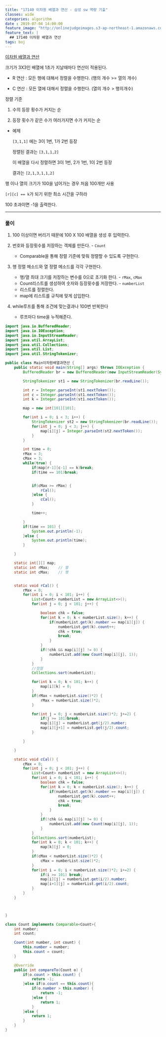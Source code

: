 ```yaml
---
title: "17140 이차원 배열과 연산 - 삼성 sw 역량 기출"
classes: wide
categories: algorithm
date : 2019-07-04 14:00:00
feature_image: "http://onlinejudgeimages.s3-ap-northeast-1.amazonaws.com/images/big-square.png"
feature_text: |
  ## 17140 이차원 배열과 연산
tags: boj
---
```


[이차원 배열과 연산](https://www.acmicpc.net/problem/17140)

크기가 3X3인 배열에 1초가 지날때마다 연산이 적용된다.

- R 연산 : 모든 행에 대해서 정렬을 수행한다. (행의 개수 >= 열의 개수)

- C 연산 : 모든 열에 대해서 정렬을 수행한다. (열의 개수 > 행의개수)

정렬 기준

1. 수의 등장 횟수가 커지는 순

2. 등장 횟수가 같은 수가 여러가지면 수가 커지는 순

- 예제

    `[3,1,1]` 에는 3이 1번, 1가 2번 등장

    정렬된 결과는 `[3,1,1,2]`

    이 배열을 다시 정렬하면 3이 1번, 2가 1번, 1이 2번 등장

    결과는 `[2,1,3,1,1,2]`

행 이나 열의 크기가 100을 넘어가는 경우 처음 100개만 사용

`[r][c] == k`가 되기 위한 최소 시간을 구하라

100 초과이면 -1을 출력한다.

---
### 풀이

1. 100 이상이면 버리기 때문에 100 X 100 배열을 생성 후 입력한다.

2. 번호와 등장횟수를 저장하는 객체를 만든다. - `Count`
    - Comparable을 통해 정렬 기준에 맞춰 정렬할 수 있도록 구현한다.

2. 행 정렬 메소드와 열 정렬 메소드를 각각 구현한다.
    - 행/열 최대 크기를 저장하는 변수를 0으로 초기화 한다. - `rMax`, `cMax`
    - Count리스트를 생성하여 숫자와 등장횟수를 저장한다. - `numberList`
    - 리스트를 정렬한다.
    - map에 리스트를 규칙에 맞게 삽입한다.

3. while루프를 통해 조건에 맞는결과나 100번 반복한다
    - 루프마다 time을 누적해준다.

```java
import java.io.BufferedReader;
import java.io.IOException;
import java.io.InputStreamReader;
import java.util.ArrayList;
import java.util.Collections;
import java.util.List;
import java.util.StringTokenizer;

public class Main이차원배열과연산 {
	public static void main(String[] args) throws IOException {
		BufferedReader br = new BufferedReader(new InputStreamReader(System.in));

		StringTokenizer st1 = new StringTokenizer(br.readLine());

		int r = Integer.parseInt(st1.nextToken());
		int c = Integer.parseInt(st1.nextToken());
		int k = Integer.parseInt(st1.nextToken());

		map = new int[101][101];

		for(int i = 0; i < 3; i++) {
			StringTokenizer st2 = new StringTokenizer(br.readLine());
			for(int j = 0; j < 3; j++) {
				map[i][j] = Integer.parseInt(st2.nextToken());
			}
		}

		int time = 0;
		rMax = 3;
		cMax = 3;
		while(true) {
			if(map[r-1][c-1] == k)break;
			if(time == 101)break;


			if(cMax >= rMax) {
				rCal();
			}else {
				cCal();
			}

			time++;

		}
		if(time == 101) {
			System.out.println(-1);
		}else {
			System.out.println(time);
		}

	}

	static int[][] map;
	static int rMax;	// 열
	static int cMax;	// 행


	static void rCal() {
		rMax = 0;
		for(int i = 0; i < 101; i++) {
			List<Count> numberList = new ArrayList<>();
			for(int j = 0; j < 101; j++) {

				boolean chk = false;
				for(int k = 0; k < numberList.size(); k++) {
					if(numberList.get(k).number == map[i][j]) {
						numberList.get(k).count++;
						chk = true;
						break;
					}
				}
				if(!chk && map[i][j] != 0) {
					numberList.add(new Count(map[i][j], 1));
				}
			}		
			//정렬
			Collections.sort(numberList);

			for(int k = 0; k < 101; k++) {
				map[i][k] = 0;
			}
			if(rMax < numberList.size()*2) {
				rMax = numberList.size()*2;
			}

			for(int j = 0; j < numberList.size()*2; j+=2) {
				if(j >= 101)break;
				map[i][j] = numberList.get(j/2).number;
				map[i][j+1] = numberList.get(j/2).count;
			}

		}

	}

	static void cCal() {
		cMax = 0;
		for(int j = 0; j < 101; j++) {
			List<Count> numberList = new ArrayList<>();
			for(int i = 0; i < 101; i++) {
				boolean chk = false;
				for(int k = 0; k < numberList.size(); k++) {
					if(numberList.get(k).number == map[i][j]) {
						numberList.get(k).count++;
						chk = true;
						break;
					}
				}
				if(!chk && map[i][j] != 0) {
					numberList.add(new Count(map[i][j], 1));
				}
			}
			Collections.sort(numberList);
			for(int k = 0; k < 101; k++) {
				map[k][j] = 0;
			}
			if(cMax < numberList.size()*2) {
				cMax = numberList.size()*2;
			}
			for(int i = 0; i < numberList.size()*2; i+=2) {
				if(i >= 101) break;
				map[i][j] = numberList.get(i/2).number;
				map[i+1][j] = numberList.get(i/2).count;
			}
		}
	}



}

class Count implements Comparable<Count>{
	int number;
	int count;

	Count(int number, int count) {
		this.number = number;
		this.count = count;
	}

	@Override
	public int compareTo(Count o) {
		if(o.count > this.count) {
			return -1;
		}else if(o.count == this.count){
			if(o.number > this.number) {
				return -1;
			}else {
				return 1;
			}
		}else {
			return 1;
		}
	}
}

```
